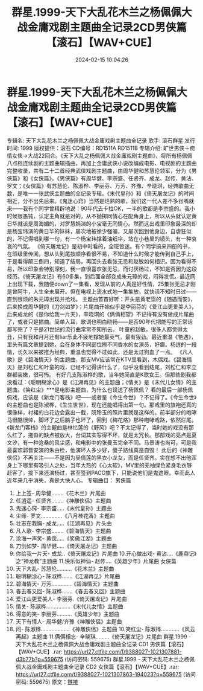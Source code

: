 ﻿---
title: 群星.1999-天下大乱花木兰之杨佩佩大战金庸戏剧主题曲全记录2CD男侠篇【滚石】【WAV+CUE】
date: 2024-02-15 10:04:26
categories: WAV车载音乐、镜像
tags: 华语中文
---
# 群星.1999-天下大乱花木兰之杨佩佩大战金庸戏剧主题曲全记录2CD男侠篇【滚石】【WAV+CUE】

专辑名: 天下大乱花木兰之杨佩佩大战金庸戏剧主题曲全记录
歌手: 滚石群星
发行时间: 1999
版权提供：滚石
CD编号：RD1511A RD1511B
专辑介绍:
旷世男侠＋痴情女侠→大战22回合。《天下大乱之杨佩佩大战金庸戏剧主题曲》，将所有杨佩佩八点档连续剧的主题曲辑插曲，再加上金庸武侠小说改编成电影、电视剧的主题曲完整收录，共有二十二首经典武侠戏剧主题曲，由周华健和苏慧伦领军，分为《男侠篇》和《女侠篇》。《男侠篇》有周华健、李宗盛、任贤齐、成龙、赵传、黄沾、罗文；《女侠篇》有苏慧伦、陈淑桦、李丽芬、万芳、齐豫、辛晓琪，经典歌曲无数，是唯一一张武侠主题曲的全纪录专辑。《末代皇孙》和《倚天屠龙记》的时间相近，分不出先后来。《鬼迷心窍》当然是烂熟的歌，我们这一代人差不多张嘴就来——我有个同学曾精辟地说：90年代去卡拉OK，一半的歌都是李宗盛的。我小时候很愚钝，认定主角就是对的，从不抛掷同情心在配角身上，所以从头就认定黄日华就该是周海媚的，对罗慧娟演的小宝毫无同情心。然而这出戏里印象最深的却是杨宝玮演的黄日华的妹妹，屡次地被徐少强骗，又屡次回到他身边，自虐狂似的，不记得唱到哪一句，有一个杨宝玮撑着油纸伞，站在小巷里的镜头，有一种哀哀的气氛。
《倚天屠龙记》是初中时看的，全班皆迷。有个同学搞来四册的书，在班级里传阅，想从头到尾按顺序看很不易，不知道什么时候才能传到自己手上，于是看得颠三倒四，知道了结局，再回头去看张无忌和赵敏如何相识。因为看得不易，所以印象会特别深刻，我一直很喜欢张无忌，而讨厌杨过，不知是否因为这段经历。《倚天屠龙记》有60多集，到后面全部变成朱元璋的戏，闷得发慌。最近网上出现下载，我随便down了一集看，发现从前的人真是好性情，25集张无忌才刚是曾阿牛，人生全未展开。但在电视上流水式地一集集放，就快活不知时日过——直到很烦的朱元璋出现并抢戏。
主题曲首首好听：开头是黄老霑的《随遇而安》，后来换成周华健的《刀剑如梦》；片尾曲开始似乎是李丽芬的《爱江山更爱美人》，后来成龙的《是你给我一片天》，辛晓琪的《俩俩相望》不记得有没有做成片尾曲了，或者只是插曲。简单入耳，歌词也明白晓畅——是否90年代把能写的正常话都写完了？于是21世纪的流行曲常常不知所云。
叶童的赵敏，很多人都觉得太丑，只有我和月月还有liar乐此不疲地撑她最英气，最有狠劲。最近重温《艳遇》，里头有篇文章提到她，会在身体不同部位擦不同香水的女演员，好癫。杨逍的一段情，长久以来被推为经典，重温也觉得不过如此，还是太过狗血了一点。
《凡人歌》是《碧海情天》的主题曲，那支MV应该常在KTV里看到，木偶戏。《碧海情天》是刘松仁和叶童的戏，已经不记得讲什么了，似乎没看到结尾，刘松仁和李立群都装嫩，很可怖。
有好几支陈淑桦的歌，当年她简直是K歌女王。但那些剧我都没看过：《聪明糊涂心》是《江湖再见》的主题曲；《情关》是《末代儿女情》的主题曲。《笑红尘》***是电影主题曲，为什么也误送了杨佩佩？
看的最后一部杨佩佩戏，应该是《新龙门客栈》吧——或者是《今生今世》？不记得了。《今生今世》的主题曲也是陈淑桦，《生生世世》，现在还能唱得出第一句。那戏里的旗袍还真的很像样，衬裙的白花边会露出一截，阮玲玉的照片里就是这样的。前半部分的咆哮马很酷很帅，脚坏了之后脑子也坏了，回到《梅花烙》那种咆哮戏路，依然烂尾。《新龙门客栈》的主题曲是林忆莲的《野风》吧？不太记得了，当时她的戏没有那么红了，拖沓的缺点被放大，台词其实写得不坏，就是太冗长。那部戏的亮点是夏文汐，有一种沧桑的风尘感，和电影中的张曼玉完全不同。马景涛也尚可，可是我最喜欢郭晋安演的朱由检，他演坏人多少好，傻子路线真是自毁！
此后的《神雕侠侣》不再关注——不是因为吴倩莲的黑衣小龙女，而是任贤齐。实在想不出他浑身上下哪里有吸引人之处，当年大热的《心太软》，MV里的无袖绿色紧身毛衣够赶客了，接下来还演杨过，甚至签到PACO旗下，只能说他们是鬼遮眼。幸而此人近年来几乎消失，真是大快人心。
专辑曲目：
男侠篇
1. 上上签- 周华健........《花木兰》片尾曲
2. 任逍遥- 任贤齐........《神雕侠侣》主题曲
3. 鬼迷心窍- 李宗盛.....《末代皇孙》主题曲
4. 尘缘- 罗文..............《八月桂花香》主题曲
5. 壮志在我胸- 成龙.....《江湖再见》片头曲
6. 凡人歌- 李宗盛........《碧海情天》主题曲
7. 沧海一声笑- 黄霑.....《笑傲江湖》主题曲
8. 刀剑如梦- 周华健.....《倚天屠龙记》主题曲
9. 你给我一片天- 成龙..《倚天屠龙记》片尾曲
10.开心做出戏- 黄沾....《鹿鼎记》之“神龙教”主题曲
11.快乐似神仙- 赵传....《英雄少年》片尾曲
女侠篇
1. 天下大乱- 苏慧伦..........《花木兰》主题曲
2. 聪明糊涂心- 陈淑桦.......《江湖再见》片尾曲
3. 碧海情天- 万芳.............《碧海情天》主题曲
4. 春去春又回- 陈淑桦.......《春去春又回》主题曲
5. 爱江山更爱美人- 李丽芬.《倚天屠龙记》片尾曲
6. 情关- 陈淑桦................《末代儿女情》主题曲
7. 得意的笑- 李丽芬..........《英雄少年》主题曲
8. 天下有情人- 周华健/齐豫《神雕侠侣》主题曲
9. 问- 陈淑桦...................《神雕侠侣》主题曲
10.笑红尘- 陈淑桦............《风云再起》主题曲
11.俩俩相忘- 辛晓琪.........《倚天屠龙记》片尾曲
群星.1999 - 天下大乱花木兰之杨佩佩大战金庸戏剧主题曲全记录 CD1 男侠篇【滚石】【WAV+CUE】.rar:
https://url27.ctfile.com/f/9388027-1021307881-d3b77b?p=559675
(访问密码: 559675)
群星.1999 - 天下大乱花木兰之杨佩佩大战金庸戏剧主题曲全记录 CD2 女侠篇【滚石】【WAV+CUE】.rar:
https://url27.ctfile.com/f/9388027-1021307863-194023?p=559675
(访问密码: 559675)
原文：[链接](https://blog.sina.com.cn/s/blog_1647c7e76010314g5.html)